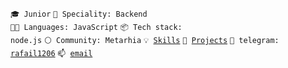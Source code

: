 <code>🎓 Junior</code>
<code>👷 Speciality: Backend</code><br>
<code>🧑‍💻 Languages: JavaScript</code>
<code>📦 Tech stack: node.js</code>
<code>⚪ Community: Metarhia</code>
<code>💡 [Skills](SKILLS.md)</code>
<code>🧻 [Projects](PROJECTS.md)</code>
<code>💬 telegram: [rafail1206](https://t.me/rafail1206)</code>
<code>📫 [email](mailto:myhametshin.rafael@outlook.com)</code>
